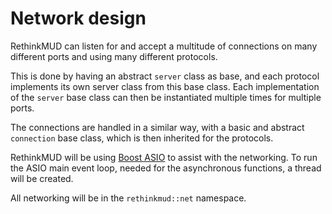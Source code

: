 # Network design

RethinkMUD can listen for and accept a multitude of connections on many different ports and using
many different protocols.

This is done by having an abstract `server` class as base, and each protocol implements its own
server class from this base class. Each implementation of the `server` base class can then be
instantiated multiple times for multiple ports.

The connections are handled in a similar way, with a basic and abstract `connection` base class,
which is then inherited for the protocols.

RethinkMUD will be using [Boost ASIO](http://www.boost.org/doc/libs/release/doc/html/boost_asio.html)
to assist with the networking. To run the ASIO main event loop, needed for the asynchronous functions,
a thread will be created.

All networking will be in the `rethinkmud::net` namespace.
